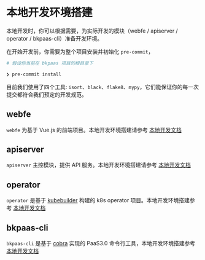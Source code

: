 # 本地开发环境搭建

本地开发时，你可以根据需要，为实际开发的模块（webfe / apiserver / operator / bkpaas-cli）准备开发环境。

在开始开发前，你需要为整个项目安装并初始化 `pre-commit`，

``` bash
# 假设你当前在 bkpaas 项目的根目录下

❯ pre-commit install
```

目前我们使用了四个工具: `isort`、`black`、`flake8`、`mypy`，它们能保证你的每一次提交都符合我们预定的开发规范。

## webfe

`webfe` 为基于 Vue.js 的前端项目。本地开发环境搭建请参考 [本地开发文档](../webfe/package_vue/README.md)

## apiserver

`apiserver` 主控模块，提供 API 服务。本地开发环境搭建请参考 [本地开发文档](../apiserver/README.md)

## operator

`operator` 是基于 [kubebuilder](https://github.com/kubernetes-sigs/kubebuilder) 构建的 k8s operator 项目。本地开发环境搭建参考 [本地开发文档](../operator/README.md)

## bkpaas-cli

`bkpaas-cli` 是基于 [cobra](https://github.com/spf13/cobra) 实现的 PaaS3.0 命令行工具，本地开发环境搭建参考 [本地开发文档](../bkpaas-cli/Readme.md)